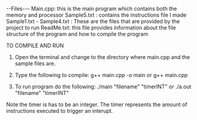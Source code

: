--Files---
Main.cpp: this is the main program which contains both the memory and processor
Sample5.txt : contains the instructions file I made
Sample1.txt - Sample4.txt : These are the files that are provided by the project to run
ReadMe.txt: this file provides information about the file structure of the program and how to compile the program

TO COMPILE AND RUN
1. Open the terminal and change to the directory where main.cpp and the sample files are.

2. Type the following to compile:
g++ main.cpp -o main
	or
g++ main.cpp

3. To run program do the following:
./main "filename" "timerINT"
	or
./a.out "filename" "timerINT"

Note the timer is has to be an integer. The timer represents the amount of instructions executed to trigger an interupt.  
